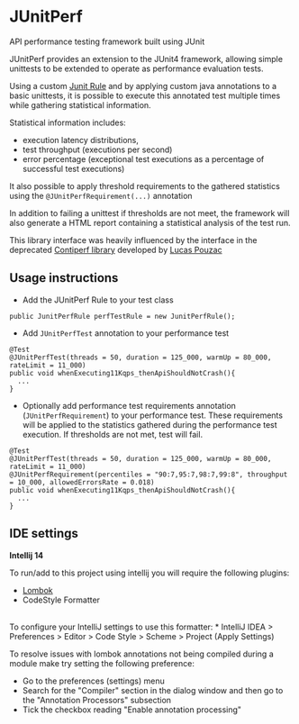 # JUnitPerf

API performance testing framework built using JUnit

JUnitPerf provides an extension to the JUnit4 framework, allowing simple unittests to be extended to operate as 
performance evaluation tests. 

Using a custom [Junit Rule](https://github.com/junit-team/junit4/wiki/Rules) and by 
applying custom java annotations to a basic unittests, it is possible to execute this annotated test multiple times 
while gathering statistical information. 

Statistical information includes:
* execution latency distributions, 
* test throughput (executions per second)
* error percentage (exceptional test executions as a percentage of successful test executions)

It also possible to apply threshold requirements to the gathered statistics using the `@JUnitPerfRequirement(...)` annotation

In addition to failing a unittest if thresholds are not meet, the framework will also generate a HTML report 
containing a statistical analysis of the test run.


This library interface was heavily influenced by the interface in the deprecated 
[Contiperf library](https://github.com/lucaspouzac/contiperf) developed by [Lucas Pouzac](https://github.com/lucaspouzac)

## Usage instructions

* Add the JUnitPerf Rule to your test class

`public JunitPerfRule perfTestRule = new JunitPerfRule();`

* Add `JUnitPerfTest` annotation to your performance test 

```
@Test
@JUnitPerfTest(threads = 50, duration = 125_000, warmUp = 80_000, rateLimit = 11_000)
public void whenExecuting11Kqps_thenApiShouldNotCrash(){
  ...
}
``` 

* Optionally add performance test requirements annotation (`JUnitPerfRequirement`) to your performance test. 
These requirements will be applied to the statistics gathered during the performance test execution. 
If thresholds are not met, test will fail.


```
@Test
@JUnitPerfTest(threads = 50, duration = 125_000, warmUp = 80_000, rateLimit = 11_000)
@JUnitPerfRequirement(percentiles = "90:7,95:7,98:7,99:8", throughput = 10_000, allowedErrorsRate = 0.018)
public void whenExecuting11Kqps_thenApiShouldNotCrash(){
  ...
}
``` 


## IDE settings

**Intellij 14**

To run/add to this project using intellij you will require the following plugins:

* [Lombok](https://plugins.jetbrains.com/plugin/6317)
* CodeStyle Formatter
<br />
To configure your IntelliJ settings to use this formatter:
    * IntelliJ IDEA > Preferences > Editor > Code Style > Scheme > Project (Apply Settings)

To resolve issues with lombok annotations not being compiled during a module make try setting the following preference:

* Go to the preferences (settings) menu
* Search for the "Compiler" section in the dialog window and then go to the "Annotation Processors" subsection
* Tick the checkbox reading "Enable annotation processing"

<br />
